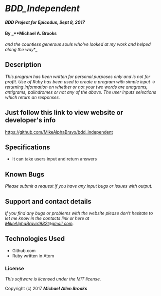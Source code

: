 # _BDD_Independent_

#### _BDD Project for Epicodus, Sept 8, 2017_

#### By _**Michael A. Brooks
  *and the countless generous souls who've looked at my work and helped along the way**_

## Description

_This program has been written for personal purposes only and is not for profit. Use of Ruby has been used to create a program with simple input -> returning information on whether or not your two words are anagrams, antigrams, palindromes or not any of the above.  The user inputs selections which return an responses._

## Just follow this link to view website or developer's info

https://github.com/MikeAlphaBravo/bdd_independent

## Specifications

* It can take users input and return answers

## Known Bugs

_Please submit a request if you have any input bugs or issues with output._

## Support and contact details

_If you find any bugs or problems with the website please don't hesitate to let me know in the contacts link or here at MikeAlphaBravo1982@gmail.com._

## Technologies Used

  * Github.com
  * Ruby written in Atom

### License

_This software is licensed under the MIT license._

Copyright (c) 2017 _**Michael Allen Brooks**_
